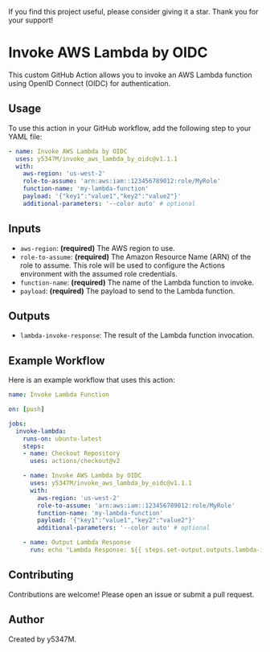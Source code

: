 If you find this project useful, please consider giving it a star. Thank you for your support!

# Invoke AWS Lambda by OIDC

This custom GitHub Action allows you to invoke an AWS Lambda function using OpenID Connect (OIDC) for authentication.

## Usage

To use this action in your GitHub workflow, add the following step to your YAML file:

```yaml
- name: Invoke AWS Lambda by OIDC
  uses: y5347M/invoke_aws_lambda_by_oidc@v1.1.1
  with:
    aws-region: 'us-west-2'
    role-to-assume: 'arn:aws:iam::123456789012:role/MyRole'
    function-name: 'my-lambda-function'
    payload: '{"key1":"value1","key2":"value2"}'
    additional-parameters: '--color auto' # optional
```

## Inputs

- `aws-region`: **(required)** The AWS region to use.
- `role-to-assume`: **(required)** The Amazon Resource Name (ARN) of the role to assume. This role will be used to configure the Actions environment with the assumed role credentials.
- `function-name`: **(required)** The name of the Lambda function to invoke.
- `payload`: **(required)** The payload to send to the Lambda function.

## Outputs

- `lambda-invoke-response`: The result of the Lambda function invocation.

## Example Workflow

Here is an example workflow that uses this action:

```yaml
name: Invoke Lambda Function

on: [push]

jobs:
  invoke-lambda:
    runs-on: ubuntu-latest
    steps:
    - name: Checkout Repository
      uses: actions/checkout@v2

    - name: Invoke AWS Lambda by OIDC
      uses: y5347M/invoke_aws_lambda_by_oidc@v1.1.1
      with:
        aws-region: 'us-west-2'
        role-to-assume: 'arn:aws:iam::123456789012:role/MyRole'
        function-name: 'my-lambda-function'
        payload: '{"key1":"value1","key2":"value2"}'
        additional-parameters: '--color auto' # optional

    - name: Output Lambda Response
      run: echo "Lambda Response: ${{ steps.set-output.outputs.lambda-invoke-response }}"
```

## Contributing

Contributions are welcome! Please open an issue or submit a pull request.

## Author

Created by y5347M.
